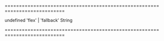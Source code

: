 ===========================================================================
<!--default-->undefined<!--/default-->
<!--acceptValues-->'flex' | 'fallback'<!--/acceptValues-->
<!--type-->String<!--/type-->
===========================================================================

<!--shortDescription-->

<!--/shortDescription-->

<!--fullDescription-->

<!--/fullDescription-->